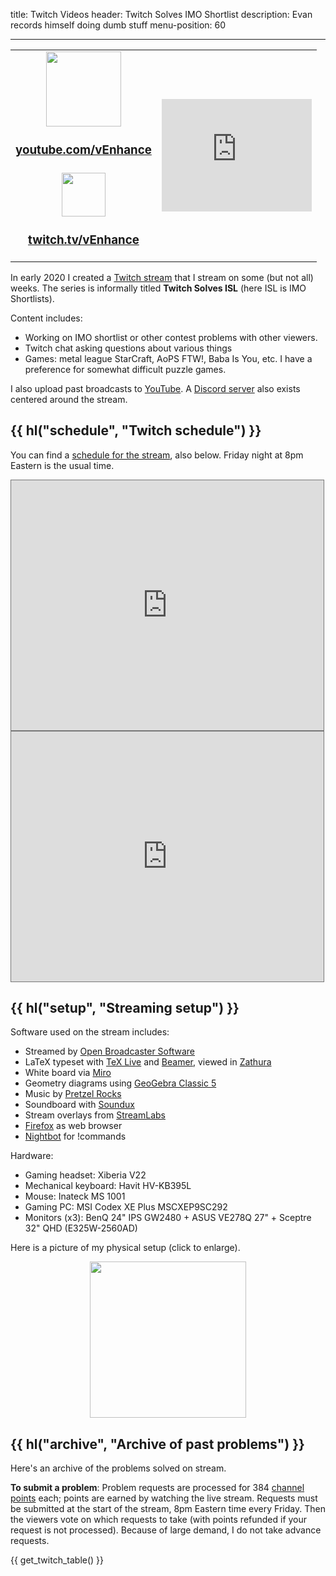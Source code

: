 title: Twitch Videos
header: Twitch Solves IMO Shortlist
description: Evan records himself doing dumb stuff
menu-position: 60


---

<p>
<table cellpadding="5">
<tr>
	<td align="center">
	<a href="https://youtube.com/c/vEnhance">
	<img src="static/logo-youtube.png" width="120">
	</a>
	<br />
	<h3><a href="https://www.youtube.com/c/vEnhance">
	youtube.com/vEnhance
	</a></h3>
	</td>
	<td rowspan="2">
	<iframe width="240" height="180" src="https://www.youtube.com/embed/videoseries?list=PLi6h8GM1FA6yHh4gDk_ZYezmncU1EJUmZ" frameborder="0" allow="accelerometer; autoplay; encrypted-media; gyroscope; picture-in-picture" allowfullscreen></iframe>
	</td>
</tr>
<tr>
	<td align="center">
	<a href="https://twitch.tv/vEnhance/">
	<img src="static/logo-twitch.png" width="70">
	</a>
	<br />
	<h3><a href="https://twitch.tv/vEnhance/">
	twitch.tv/vEnhance
	</a></h3>
	</td>
</tr>
</table>
</p>

In early 2020 I created a
[Twitch stream](https://www.twitch.tv/vEnhance)
that I stream on some (but not all) weeks.
The series is informally titled **Twitch Solves ISL**
(here ISL is IMO Shortlists).

Content includes:

* Working on IMO shortlist or other contest problems with other viewers.
* Twitch chat asking questions about various things
* Games: metal league StarCraft, AoPS FTW!, Baba Is You, etc.
	I have a preference for somewhat difficult puzzle games.

I also upload past broadcasts to [YouTube](https://youtube.com/c/vEnhance).
A [Discord server](https://discord.gg/KzFXYwqRFX) also exists centered around the stream.

## {{ hl("schedule", "Twitch schedule") }}

You can find a
[schedule for the stream](https://calendar.google.com/calendar/b/1/embed?height=600&amp;wkst=1&amp;bgcolor=%23ffffff&amp;ctz=America%2FNew_York&amp;src=a2g4cTZ2ZW5zc2JnN2JxaWJiM2pzOXB1ZTBAZ3JvdXAuY2FsZW5kYXIuZ29vZ2xlLmNvbQ&amp;color=%237CB342&amp;title=twitch.tv%2FvEnhance&amp;showPrint=0&amp;showTabs=1&amp;mode=MONTH),
also below.
Friday night at 8pm Eastern is the usual time.

<iframe src="https://calendar.google.com/calendar/b/1/embed?height=600&amp;wkst=1&amp;bgcolor=%23ffffff&amp;ctz=America%2FNew_York&amp;src=a2g4cTZ2ZW5zc2JnN2JxaWJiM2pzOXB1ZTBAZ3JvdXAuY2FsZW5kYXIuZ29vZ2xlLmNvbQ&amp;color=%237CB342&amp;title=twitch.tv%2FvEnhance&amp;showPrint=0&amp;showTabs=1&amp;mode=MONTH" style="border:solid 1px #777" width="500" height="400" frameborder="0" scrolling="no"></iframe>

<iframe src="https://calendar.google.com/calendar/b/1/embed?height=600&amp;wkst=1&amp;bgcolor=%23ffffff&amp;ctz=America%2FNew_York&amp;src=a2g4cTZ2ZW5zc2JnN2JxaWJiM2pzOXB1ZTBAZ3JvdXAuY2FsZW5kYXIuZ29vZ2xlLmNvbQ&amp;color=%237CB342&amp;title=twitch.tv%2FvEnhance&amp;showPrint=0&amp;showTabs=1&amp;mode=AGENDA" style="border:solid 1px #777" width="500" height="400" frameborder="0" scrolling="no"></iframe>


## {{ hl("setup", "Streaming setup") }}

Software used on the stream includes:

* Streamed by [Open Broadcaster Software](https://obsproject.com/)
* LaTeX typeset with [TeX Live](https://www.tug.org/texlive/)
  and [Beamer](https://en.wikipedia.org/wiki/Beamer_(LaTeX)),
  viewed in [Zathura](https://en.wikipedia.org/wiki/Zathura_(document_viewer))
* White board via [Miro](https://miro.com)
* Geometry diagrams using [GeoGebra Classic 5](https://wiki.geogebra.org/en/Reference:GeoGebra_Installation#GeoGebra_Classic_5_for_Desktop)
* Music by [Pretzel Rocks](https://pretzel.rocks)
* Soundboard with [Soundux](https://soundux.rocks/)
* Stream overlays from [StreamLabs](https://streamlabs.com/)
* [Firefox](https://www.mozilla.org/en-US/firefox/) as web browser
* [Nightbot](https://nightbot.tv) for !commands

Hardware:

* Gaming headset: Xiberia V22
* Mechanical keyboard: Havit HV-KB395L
* Mouse: Inateck MS 1001
* Gaming PC: MSI Codex XE Plus MSCXEP9SC292
* Monitors (x3): BenQ 24" IPS GW2480 + ASUS VE278Q 27" +  Sceptre 32" QHD (E325W-2560AD)

Here is a picture of my physical setup (click to enlarge).

<center>
<a href="/static/twitch-setup.jpg">
<img src="/static/twitch-setup-sm.jpg" width="250" />
</a>
</center>

## {{ hl("archive", "Archive of past problems") }}

Here's an archive of the problems solved on stream.

**To submit a problem**:
Problem requests are processed for 384 [channel points][points] each;
points are earned by watching the live stream.
Requests must be submitted at the start of the stream,
8pm Eastern time every Friday.
Then the viewers vote on which requests to take
(with points refunded if your request is not processed).
Because of large demand, I do not take advance requests.

{{ get_twitch_table() }}

[points]: https://help.twitch.tv/s/article/channel-points-guide?language=en_US#viewers
